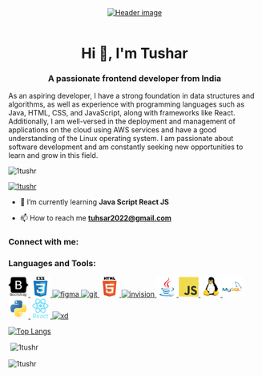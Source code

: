 <header>
  <a href="https://github.com/1tushr">
    <img src="https://user-images.githubusercontent.com/10498744/210012254-234538ff-d198-48aa-8964-37e6fd45d227.gif" class="MasterHead" alt="Header image" >
  </a>
</header>



<h1 align="center">Hi 👋, I'm Tushar</h1>
<h3 align="center">A passionate frontend developer from India</h3>

<p>As an aspiring developer, I have a strong foundation in data structures and algorithms, as well as experience with programming languages such as Java, HTML, CSS, and JavaScript, along with frameworks like React. Additionally, I am well-versed in the deployment and management of applications on the cloud using AWS services and have a good understanding of the Linux operating system. I am passionate about software development and am constantly seeking new opportunities to learn and grow in this field.</p>


<p align="left"> <img src="https://komarev.com/ghpvc/?username=1tushr&label=Profile%20views&color=0e75b6&style=flat" alt="1tushr" /> </p>

<p align="left"> <a href="https://github.com/ryo-ma/github-profile-trophy"><img src="https://github-profile-trophy.vercel.app/?username=1tushr" alt="1tushr" /></a> </p>

- 🌱 I’m currently learning **Java Script React JS**

- 📫 How to reach me **tuhsar2022@gmail.com**

<h3 align="left">Connect with me:</h3>
<p align="left">
</p>

<h3 align="left">Languages and Tools:</h3>
<p align="left"> <a href="https://getbootstrap.com" target="_blank" rel="noreferrer"> <img src="https://raw.githubusercontent.com/devicons/devicon/master/icons/bootstrap/bootstrap-plain-wordmark.svg" alt="bootstrap" width="40" height="40"/> </a> <a href="https://www.w3schools.com/css/" target="_blank" rel="noreferrer"> <img src="https://raw.githubusercontent.com/devicons/devicon/master/icons/css3/css3-original-wordmark.svg" alt="css3" width="40" height="40"/> </a> <a href="https://www.figma.com/" target="_blank" rel="noreferrer"> <img src="https://www.vectorlogo.zone/logos/figma/figma-icon.svg" alt="figma" width="40" height="40"/> </a> <a href="https://git-scm.com/" target="_blank" rel="noreferrer"> <img src="https://www.vectorlogo.zone/logos/git-scm/git-scm-icon.svg" alt="git" width="40" height="40"/> </a> <a href="https://www.w3.org/html/" target="_blank" rel="noreferrer"> <img src="https://raw.githubusercontent.com/devicons/devicon/master/icons/html5/html5-original-wordmark.svg" alt="html5" width="40" height="40"/> </a> <a href="https://www.invisionapp.com/" target="_blank" rel="noreferrer"> <img src="https://www.vectorlogo.zone/logos/invisionapp/invisionapp-icon.svg" alt="invision" width="40" height="40"/> </a> <a href="https://www.java.com" target="_blank" rel="noreferrer"> <img src="https://raw.githubusercontent.com/devicons/devicon/master/icons/java/java-original.svg" alt="java" width="40" height="40"/> </a> <a href="https://developer.mozilla.org/en-US/docs/Web/JavaScript" target="_blank" rel="noreferrer"> <img src="https://raw.githubusercontent.com/devicons/devicon/master/icons/javascript/javascript-original.svg" alt="javascript" width="40" height="40"/> </a> <a href="https://www.linux.org/" target="_blank" rel="noreferrer"> <img src="https://raw.githubusercontent.com/devicons/devicon/master/icons/linux/linux-original.svg" alt="linux" width="40" height="40"/> </a> <a href="https://www.mysql.com/" target="_blank" rel="noreferrer"> <img src="https://raw.githubusercontent.com/devicons/devicon/master/icons/mysql/mysql-original-wordmark.svg" alt="mysql" width="40" height="40"/> </a> <a href="https://www.python.org" target="_blank" rel="noreferrer"> <img src="https://raw.githubusercontent.com/devicons/devicon/master/icons/python/python-original.svg" alt="python" width="40" height="40"/> </a> <a href="https://reactjs.org/" target="_blank" rel="noreferrer"> <img src="https://raw.githubusercontent.com/devicons/devicon/master/icons/react/react-original-wordmark.svg" alt="react" width="40" height="40"/> </a> <a href="https://www.adobe.com/products/xd.html" target="_blank" rel="noreferrer"> <img src="https://cdn.worldvectorlogo.com/logos/adobe-xd.svg" alt="xd" width="40" height="40"/> </a> </p>

[![Top Langs](https://img.shields.io/github/languages/top/1tushr/1tushr?style=flat-square)](https://github.com/1tushr/1tushr)


<p>&nbsp;<img align="center" src="https://github-readme-stats.vercel.app/api?username=1tushr&show_icons=true&locale=en" alt="1tushr" /></p>

<p><img align="center" src="https://github-readme-streak-stats.herokuapp.com/?user=1tushr&" alt="1tushr" /></p>
